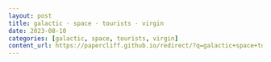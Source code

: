 ```yaml
---
layout: post
title: galactic · space · tourists · virgin
date: 2023-08-10
categories: [galactic, space, tourists, virgin]
content_url: https://papercliff.github.io/redirect/?q=galactic+space+tourists+virgin&tbs=cdr:1,cd_min:8/9/2023,cd_max:8/11/2023
---
```

